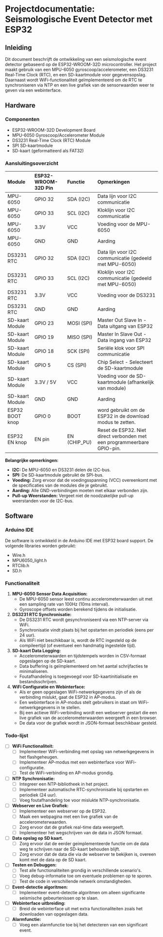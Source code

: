 # Projectdocumentatie: Seismologische Event Detector met ESP32

## Inleiding

Dit document beschrijft de ontwikkeling van een seismologische event detector gebaseerd op de ESP32-WROOM-32D microcontroller. Het project maakt gebruik van een MPU-6050 gyroscoop/accelerometer, een DS3231 Real-Time Clock (RTC), en een SD-kaartmodule voor gegevensopslag. Daarnaast wordt WiFi-functionaliteit geïmplementeerd om de RTC te synchroniseren via NTP en een live grafiek van de sensorwaarden weer te geven via een webinterface.

## Hardware

### Componenten

* ESP32-WROOM-32D Development Board
* MPU-6050 Gyroscoop/Accelerometer Module
* DS3231 Real-Time Clock (RTC) Module
* SPI SD-kaartmodule
* SD-kaart (geformatteerd als FAT32)

### Aansluitingsoverzicht

| Module           | ESP32-WROOM-32D Pin | Functie      | Opmerkingen                                                                                                                  |
| :--------------- | :------------------ | :----------- | :--------------------------------------------------------------------------------------------------------------------------- |
| MPU-6050         | GPIO 32             | SDA (I2C)    | Data lijn voor I2C communicatie                                                                                               |
| MPU-6050         | GPIO 33             | SCL (I2C)    | Kloklijn voor I2C communicatie                                                                                              |
| MPU-6050         | 3.3V                | VCC          | Voeding voor de MPU-6050                                                                                                     |
| MPU-6050         | GND                 | GND          | Aarding                                                                                                                      |
| DS3231 RTC       | GPIO 32             | SDA (I2C)    | Data lijn voor I2C communicatie (gedeeld met MPU-6050)                                                                       |
| DS3231 RTC       | GPIO 33             | SCL (I2C)    | Kloklijn voor I2C communicatie (gedeeld met MPU-6050)                                                                      |
| DS3231 RTC       | 3.3V                | VCC          | Voeding voor de DS3231                                                                                                       |
| DS3231 RTC       | GND                 | GND          | Aarding                                                                                                                      |
| SD-kaart Module  | GPIO 23             | MOSI (SPI)   | Master Out Slave In - Data uitgang van ESP32                                                                                |
| SD-kaart Module  | GPIO 19             | MISO (SPI)   | Master In Slave Out - Data ingang van ESP32                                                                                 |
| SD-kaart Module  | GPIO 18             | SCK (SPI)    | Seriële klok voor SPI communicatie                                                                                           |
| SD-kaart Module  | GPIO 5              | CS (SPI)     | Chip Select - Selecteert de SD-kaartmodule                                                                                  |
| SD-kaart Module  | 3.3V / 5V           | VCC          | Voeding voor de SD-kaartmodule (afhankelijk van module)                                                                      |
| SD-kaart Module  | GND                 | GND          | Aarding                                                                                                                      |
| ESP32 BOOT knop  | GPIO 0              | BOOT         | word gebruikt om de ESP32 in de download modus te zetten.                                                                   |
| ESP32 EN knop    | EN pin              | EN (CHIP_PU) | Reset de ESP32. Niet direct verbonden met een programmeerbare GPIO-pin.                                                     |

**Belangrijke opmerkingen:**

* **I2C:** De MPU-6050 en DS3231 delen de I2C-bus.
* **SPI:** De SD-kaartmodule gebruikt de SPI-bus.
* **Voeding:** Zorg ervoor dat de voedingsspanning (VCC) overeenkomt met de specificaties van de modules die je gebruikt.
* **Aarding:** Alle GND-verbindingen moeten met elkaar verbonden zijn.
* **Pull-up Weerstanden:** Vergeet niet de noodzakelijke pull-up weerstanden voor de I2C-bus.

## Software

### Arduino IDE

De software is ontwikkeld in de Arduino IDE met ESP32 board support. De volgende libraries worden gebruikt:

* Wire.h
* MPU6050\_light.h
* RTClib.h
* SD.h

### Functionaliteit

1.  **MPU-6050 Sensor Data Acquisition:**
    * De MPU-6050 sensor leest continu accelerometerwaarden uit met een sampling rate van 100Hz (10ms interval).
    * Gyroscope offsets worden berekend tijdens de initialisatie.
2.  **DS3231 RTC Synchronisatie:**
    * De DS3231 RTC wordt gesynchroniseerd via een NTP-server via WiFi.
    * Synchronisatie vindt plaats bij het opstarten en periodiek (eens per 24 uur).
    * Als WiFi niet beschikbaar is, wordt de RTC ingesteld op de compileertijd (of eventueel een handmatig ingestelde tijd).
3.  **SD-kaart Data Logging:**
    * Accelerometerwaarden en tijdstempels worden in CSV-formaat opgeslagen op de SD-kaart.
    * Data buffering is geïmplementeerd om het aantal schrijfacties te minimaliseren.
    * Foutafhandeling is toegevoegd voor SD-kaartinitialisatie en bestandsschrijven.
4.  **WiFi Configuratie en Webinterface:**
    * Als er geen opgeslagen WiFi-netwerkgegevens zijn of als de verbinding mislukt, gaat de ESP32 in AP-modus.
    * Een webinterface in AP-modus stelt gebruikers in staat om WiFi-netwerkgegevens in te stellen.
    * Bij een actieve WiFi-verbinding wordt een webserver gestart die een live grafiek van de accelerometerwaarden weergeeft in een browser.
    * De data voor de grafiek wordt in JSON-formaat beschikbaar gesteld.

### Todo-lijst

-   [ ] **WiFi Functionaliteit:**
    -   [ ] Implementeer WiFi-verbinding met opslag van netwerkgegevens in het flashgeheugen.
    -   [ ] Implementeer AP-modus met een webinterface voor WiFi-configuratie.
    -   [ ] Test de WiFi-verbinding en AP-modus grondig.
-   [ ] **NTP Synchronisatie:**
    -   [ ] Integreer een NTP-bibliotheek in het project.
    -   [ ] Implementeer automatische RTC-synchronisatie bij opstarten en periodiek (24 uur).
    -   [ ] Voeg foutafhandeling toe voor mislukte NTP-synchronisatie.
-   [ ] **Webserver en Live Grafiek:**
    -   [ ] Implementeer een webserver op de ESP32.
    -   [ ] Maak een webpagina met een live grafiek van de accelerometerwaarden.
    -   [ ] Zorg ervoor dat de grafiek real-time data weergeeft.
    -   [ ] Implementeer het wegschrijven van de data in JSON formaat.
-   [ ] **Data opslag op SD kaart.**
    -   [ ] Zorg ervoor dat de eerder geimplementeerde functie om de data weg te schrijven naar de SD-kaart behouden blijft.
    -   [ ] Zorg ervoor dat de data die via de webserver te bekijken is, overeen komt met de data op de SD kaart.
-   [ ] **Testen en Debuggen:**
    -   [ ] Test alle functionaliteiten grondig in verschillende scenario's.
    -   [ ] Voeg debug-informatie toe om eventuele problemen op te sporen.
    -   [ ] Test de code in verschillende netwerk omstandigheden.
-   [ ] **Event-detectie algoritmen:**
    -   [ ] Implementeer event-detectie algoritmen om alleen significante seismische gebeurtenissen op te slaan.
-   [ ] **Webinterface uitbreiding:**
    -   [ ] Breid de webinterface uit met extra functionaliteiten zoals het downloaden van opgeslagen data.
-   [ ] **Alarmfunctie:**
    -   [ ] Voeg een alarmfunctie toe bij het detecteren van een significant event.
